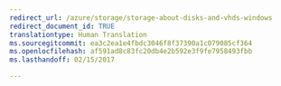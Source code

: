 ```yaml
---
redirect_url: /azure/storage/storage-about-disks-and-vhds-windows
redirect_document_id: TRUE
translationtype: Human Translation
ms.sourcegitcommit: ea3c2ea1e4fbdc3046f8f37390a1c079085cf364
ms.openlocfilehash: af591ad8c83fc20db4e2b592e3f9fe7958493fbb
ms.lasthandoff: 02/15/2017

---
```


